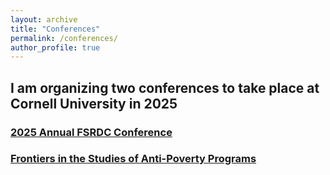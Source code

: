 ```yaml
---
layout: archive
title: "Conferences"
permalink: /conferences/
author_profile: true
---
```


## I am organizing two conferences to take place at Cornell University in 2025

### [2025 Annual FSRDC Conference](/conferences/fsrdc-conference-2025/)

### [Frontiers in the Studies of Anti-Poverty Programs](/conferences/safety-net-symposium-2025/) 
